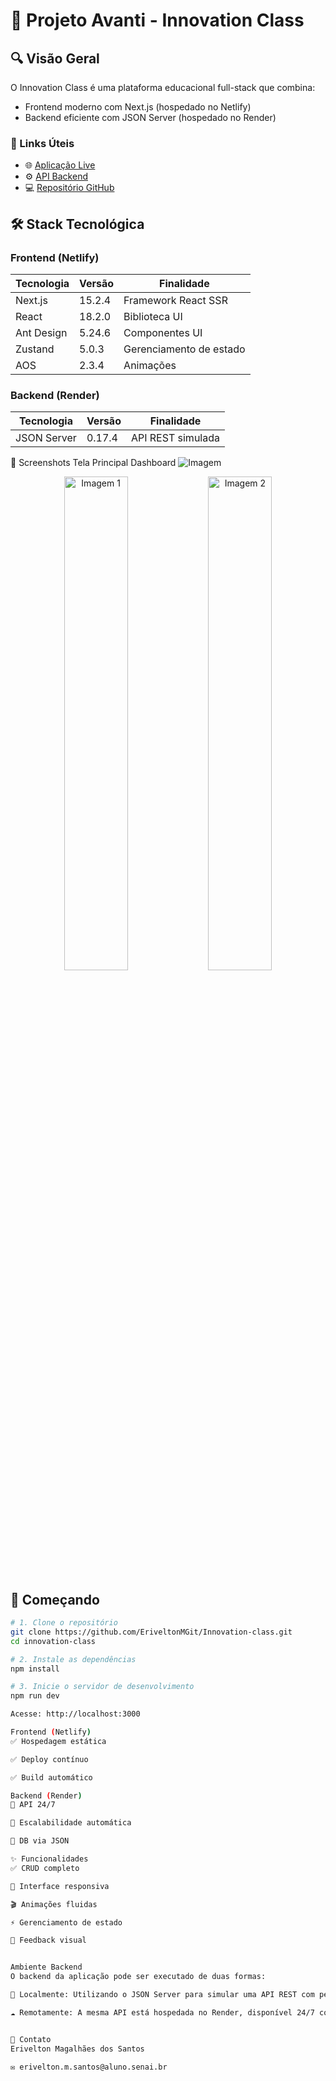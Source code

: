 # 🚀 Projeto Avanti - Innovation Class

## 🔍 Visão Geral
O Innovation Class é uma plataforma educacional full-stack que combina:
- Frontend moderno com Next.js (hospedado no Netlify)
- Backend eficiente com JSON Server (hospedado no Render)

### 🔗 Links Úteis
- 🌐 [Aplicação Live](https://innovation-class.netlify.app/)
- ⚙️ [API Backend](https://backend-inovation-class.onrender.com/produtos)
- 💻 [Repositório GitHub](https://github.com/EriveltonMGit/Innovation-class)

## 🛠 Stack Tecnológica

### Frontend (Netlify)
| Tecnologia       | Versão  | Finalidade                  |
|------------------|---------|-----------------------------|
| Next.js          | 15.2.4  | Framework React SSR         |
| React            | 18.2.0  | Biblioteca UI               |
| Ant Design       | 5.24.6  | Componentes UI              |
| Zustand          | 5.0.3   | Gerenciamento de estado     |
| AOS              | 2.3.4   | Animações                   |

### Backend (Render)
| Tecnologia       | Versão  | Finalidade                  |
|------------------|---------|-----------------------------|
| JSON Server      | 0.17.4  | API REST simulada           |


📸 Screenshots
Tela Principal	Dashboard
![Imagem](https://drive.google.com/uc?export=view&id=1SW70o8RHLgoijIRbOxwqDK7lEmiOBvJF)

<div align="center">
  <img src="https://drive.google.com/uc?export=view&id=15u_dnEEoBq90maU_3pAYegzUYwPSiO5a" alt="Imagem 1" width="45%" />
  <img src="https://drive.google.com/uc?export=view&id=1W-zl5puXiD-16xCPSQZTnHICz-afL6Kc" alt="Imagem 2" width="45%" />
</div>




## 🏁 Começando

```bash
# 1. Clone o repositório
git clone https://github.com/EriveltonMGit/Innovation-class.git
cd innovation-class

# 2. Instale as dependências
npm install

# 3. Inicie o servidor de desenvolvimento
npm run dev

Acesse: http://localhost:3000

Frontend (Netlify)
✅ Hospedagem estática

✅ Deploy contínuo

✅ Build automático

Backend (Render)
🚀 API 24/7

🔄 Escalabilidade automática

💾 DB via JSON

✨ Funcionalidades
✅ CRUD completo

📱 Interface responsiva

🎬 Animações fluidas

⚡ Gerenciamento de estado

💬 Feedback visual


Ambiente Backend
O backend da aplicação pode ser executado de duas formas:

🔧 Localmente: Utilizando o JSON Server para simular uma API REST com persistência de dados em um arquivo db.json local.

☁️ Remotamente: A mesma API está hospedada no Render, disponível 24/7 com escalabilidade automática.


📩 Contato
Erivelton Magalhães dos Santos

✉️ erivelton.m.santos@aluno.senai.br

